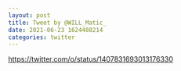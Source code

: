 ```yaml
--- 
layout: post 
title: Tweet by @WILL_Matic_ 
date: 2021-06-23 1624488214 
categories: twitter 
--- 
```

https://twitter.com/o/status/1407831693013176330